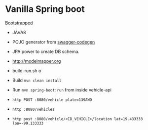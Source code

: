 # Vanilla Spring boot

[Bootstrapped](https://start.spring.io)

* JAVA8
* POJO generator from [swagger-codegen](https://github.com/swagger-api/swagger-codegen/tree/master/modules/swagger-codegen-maven-plugin)
* JPA power to create DB schema.
* http://modelmapper.org

* build-run.sh o
* Build ```mvn clean install```
* Run ```mvn spring-boot:run``` from inside vehicle-api

* ```http POST :8080/vehicle plate=139AWD```
* ```http :8080/vehicles```
* ```http post :8080/vehicle/<ID_VEHICLE>/location lat=19.433333 lon=-99.133333```
